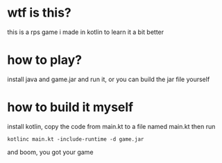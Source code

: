 # wtf is this?
this is a rps game i made in kotlin to learn it a bit better
# how to play?
install java and game.jar and run it, or you can build the jar file yourself
# how to build it myself
install kotlin, copy the code from main.kt to a file named main.kt then run
```
kotlinc main.kt -include-runtime -d game.jar
```
and boom, you got your game
